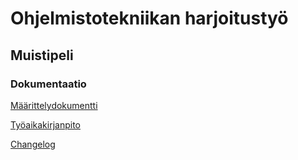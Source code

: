 # Ohjelmistotekniikan harjoitustyö

## Muistipeli

### Dokumentaatio

[Määrittelydokumentti](https://github.com/karppienkingi/ot-harjoitustyo/blob/master/dokumentaatio/Maarittelydokumentti.md)

[Työaikakirjanpito](https://github.com/karppienkingi/ot-harjoitustyo/blob/master/dokumentaatio/tuntikirjanpito.md)

[Changelog](https://github.com/karppienkingi/ot-harjoitustyo/blob/master/dokumentaatio/changelog.md)
